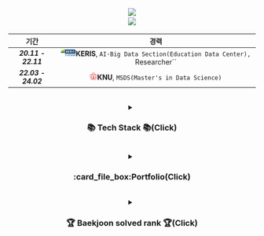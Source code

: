 <div align=center>
<a href="https://hits.seeyoufarm.com"><img src="https://hits.seeyoufarm.com/api/count/incr/badge.svg?url=https%3A%2F%2Fgithub.com%2FQuietseong&count_bg=%23EBBE41&title_bg=%231C3F70&icon=&icon_color=%23000000&title=hits&edge_flat=false"/></a>
</div>
<div align=center>
<img src="https://capsule-render.vercel.app/api?type=venom&height=250&color=1C3F70&text=Quietseong's%20Git&section=header&reversal=false&fontColor=ebbe41&fontAlign=50&textBg=false&rotate=-4&fontSize=65&desc=Plays%20with%20data!&descSize=14&descAlignY=65&descAlign=49&" />

기간|경력|
:---:|:---:|
***20.11 - 22.11***|<img src="Images/keris.png" alt="KERIS" width="30" height="15">**KERIS**, `AI·Big Data Section(Education Data Center), `Researcher``|
***22.03 - 24.02***|<img src="Images/knu.jpg" alt="KNU" width="15" height="15">**KNU**, `MSDS(Master's in Data Science)`|
<br>


<details>
<summary><h3>📚 Tech Stack 📚(Click)</h3> </summary>
	<p>✨ Platforms & Languages ✨</p>
	<img src="https://img.shields.io/badge/Python-3776AB?style=flat&logo=Python&logoColor=white" />
	<img src="https://img.shields.io/badge/MySQL-4479A1?style=flat&logo=MySQL&logoColor=white" />
	<br>
	<img src="https://img.shields.io/badge/NumPy-013243?style=flat&logo=NumPy&logoColor=white" />
	<img src="https://img.shields.io/badge/SciPy-8CAAE6?style=flat&logo=SciPy&logoColor=white" />
	<img src="https://img.shields.io/badge/scikit%20learn-F7931E?style=flat&logo=scikit%20learn&logoColor=white" />
	<img src="https://img.shields.io/badge/pandas-150458?style=flat&logo=pandas&logoColor=white" />
<br>
<br>	
	<p>🎨 Visualization Tools 🎨</p>
	<img src="https://img.shields.io/badge/Streamlit-FF4B4B?style=flat&logo=Streamlit&logoColor=white" />
	<img src="https://img.shields.io/badge/Plotly-3F4F75?style=flat&logo=Plotly&logoColor=white" />
	<img src="https://img.shields.io/badge/Power%20BI-F2C811?style=flat&logo=Power%20BI&logoColor=white" />
	<img src="https://img.shields.io/badge/Tableau-E97627?style=flat&logo=Tableau&logoColor=white" />
	<img src="https://img.shields.io/badge/Qgis-589632?style=flat&logo=Qgis&logoColor=white" />
<br>
<br>
	<p>🛠 Tools 🛠</p>
	<img src="https://img.shields.io/badge/Jupyter-F37626?style=flat&logo=Jupyter&logoColor=white" />
	<img src="https://img.shields.io/badge/Visual%20Studio%20Code-007ACC?style=flat&logo=VisualStudioCode&logoColor=white" />
	<img src="https://img.shields.io/badge/Google%20Colab-F9AB00?style=flat&logo=Google%20Colab&logoColor=white" />
	<br>
	<img src="https://img.shields.io/badge/Excel-217346?style=flat&logo=Excel&logoColor=white" />
	<img src="https://img.shields.io/badge/Google%20Analytics-E37400?style=flat&logo=Google%20Analytics&logoColor=white" />
	<img src="https://img.shields.io/badge/GitHub-181717?style=flat&logo=GitHub&logoColor=white" />
	<img src="https://img.shields.io/badge/Slack-4A154B?style=flat&logo=Slack&logoColor=white" />
</details>
</div>
<br>
<div align=center>
<details>
<summary>
	<h3>:card_file_box:Portfolio(Click)</h3>
</summary>
<h5>:rocket:<a href="https://github.com/Quietseong/Portfolio/blob/main/Dacon/2312_Capstone/PPT_231211.pptx">Capstone</a></h5>
</details>
</div>
<br>
<div align=center>
<details>
<summary><h3>🏆 Baekjoon solved rank 🏆(Click)</h3></summary>
<a href="https://solved.ac/jys135"><img src="http://mazassumnida.wtf/api/v2/generate_badge?boj=jys135" alt="Solved.ac Profile">
</div>
</details>
